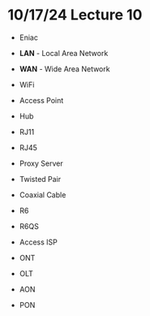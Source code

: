 # 10/17/24 Lecture 10

-   Eniac
-   **LAN** - Local Area Network
-   **WAN** - Wide Area Network
-   WiFi
-   Access Point
-   Hub



-   RJ11
-   RJ45
-   Proxy Server
-   Twisted Pair
-   Coaxial Cable



-   R6
-   R6QS
-   Access ISP



-   ONT
-   OLT



-   AON
-   PON